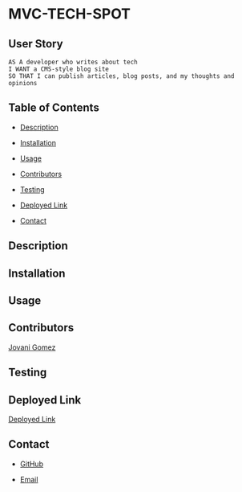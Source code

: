 # MVC-TECH-SPOT

## User Story
```
AS A developer who writes about tech
I WANT a CMS-style blog site
SO THAT I can publish articles, blog posts, and my thoughts and opinions
```

## Table of Contents 
- [Description](#description)

- [Installation](#installation)

- [Usage](#usage)

- [Contributors](#contributors)

- [Testing](#testing)

- [Deployed Link](#deployed-link)

- [Contact](#contact)

## Description

## Installation 

## Usage
 
## Contributors 
  [Jovani Gomez](https://github.com/jovanigomez?tab=repositories)

## Testing 

## Deployed Link
 [Deployed Link](https://github.com/jovanigomez/MVC-TECH-SPOT)
## Contact
 * [GitHub](https://github.com/jovanigomez?tab=repositories)

 * [Email](jovani.gomez@gmail.com)

